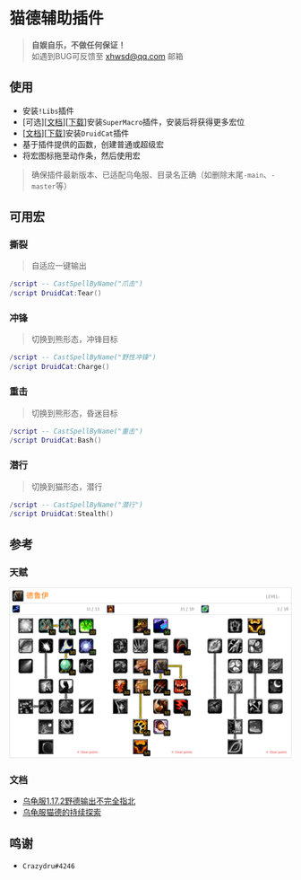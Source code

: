 # 猫德辅助插件

> __自娱自乐，不做任何保证！__  
> 如遇到BUG可反馈至 xhwsd@qq.com 邮箱


## 使用
- 安装`!Libs`插件
- [可选][[文档](https://github.com/xhwsd/SuperMacro/)][[下载](https://github.com/xhwsd/SuperMacro/archive/master.zip)]安装`SuperMacro`插件，安装后将获得更多宏位
- [[文档](https://github.com/xhwsd/DruidCat/)][[下载](https://github.com/xhwsd/DruidCat/archive/main.zip)]安装`DruidCat`插件
- 基于插件提供的函数，创建普通或超级宏
- 将宏图标拖至动作条，然后使用宏

> 确保插件最新版本、已适配乌龟服、目录名正确（如删除末尾`-main`、`-master`等）


## 可用宏

###  ​撕裂

> 自适应一键输出

```lua
/script -- CastSpellByName("爪击")
/script DruidCat:Tear()
```

### 冲锋

> 切换到熊形态，冲锋目标

```lua
/script -- CastSpellByName("野性冲锋")
/script DruidCat:Charge()
```

### 重击

>  切换到熊形态，昏迷目标

```lua
/script -- CastSpellByName("重击")
/script DruidCat:Bash()
```

### 潜行

> 切换到猫形态，潜行

```lua
/script -- CastSpellByName("潜行")
/script DruidCat:Stealth()
```


## 参考

### 天赋
[![跳转至天赋模拟器](Talent.png)](https://talents.turtle-wow.org/druid?points=BSAaAIAAAAAAAAFYADBYTSAKFQBAAoAAAAAAAAAAAAA=)


### 文档
- [乌龟服1.17.2野德输出不完全指北](https://www.bilibili.com/opus/1058900087781982213)
- [乌龟服猫德的持续探索](https://luntan.turtle-wow.org/viewtopic.php?t=222) 


## 鸣谢
- `Crazydru#4246`
